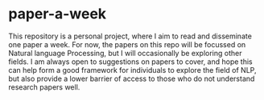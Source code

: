 # paper-a-week
This repository is a personal project, where I aim to read and disseminate one paper a week. For now, the papers on this repo will be focussed on Natural language Processing, but I will occasionally be exploring other fields. 
I am always open to suggestions on papers to cover, and hope this can help form a good framework for individuals to explore the field of NLP, but also provide a lower barrier of access to those who do not understand research papers well.
